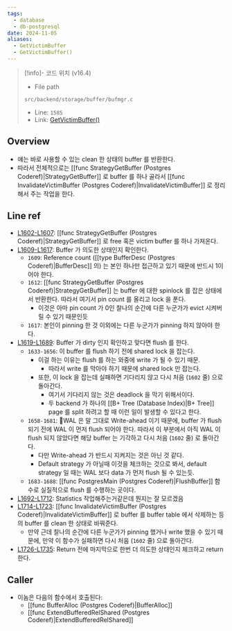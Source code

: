 ```yaml
---
tags:
  - database
  - db-postgresql
date: 2024-11-05
aliases:
  - GetVictimBuffer
  - GetVictimBuffer()
---
```

> [!info]- 코드 위치 (v16.4)
> - File path
> ```
> src/backend/storage/buffer/bufmgr.c
> ```
> - Line: `1585`
> - Link: [GetVictimBuffer()](https://github.com/postgres/postgres/blob/REL_16_4/src/backend/storage/buffer/bufmgr.c#L1584-L1736)

## Overview

- 얘는 바로 사용할 수 있는 clean 한 상태의 buffer 를 반환한다.
- 따라서 전체적으로는 [[func StrategyGetBuffer (Postgres Coderef)|StrategyGetBuffer]] 로 buffer 를 하나 골라서 [[func InvalidateVictimBuffer (Postgres Coderef)|InvalidateVictimBuffer]] 로 정리해서 주는 작업을 한다.

## Line ref

- [L1602-L1607](https://github.com/postgres/postgres/blob/REL_16_4/src/backend/storage/buffer/bufmgr.c#L1602-L1607): [[func StrategyGetBuffer (Postgres Coderef)|StrategyGetBuffer]] 로 free 혹은 victim buffer 를 하나 가져온다.
- [L1609-L1617](https://github.com/postgres/postgres/blob/REL_16_4/src/backend/storage/buffer/bufmgr.c#L1609-L1617): Buffer 가 의도한 상태인지 확인한다.
	- `1609`: Reference count ([[type BufferDesc (Postgres Coderef)|BufferDesc]] 의) 는 본인 하나만 접근하고 있기 때문에 반드시 1이어야 한다.
	- `1612`: [[func StrategyGetBuffer (Postgres Coderef)|StrategyGetBuffer]] 는 buffer 에 대한 spinlock 를 잡은 상태에서 반환한다. 따라서 여기서 pin count 를 올리고 lock 을 푼다.
		- 이것은 아마 pin count 가 0인 찰나의 순간에 다른 누군가가 evict 시켜버릴 수 있기 때문인듯
	- `1617`: 본인이 pinning 한 것 이외에는 다른 누군가가 pinning 하지 않아야 한다.
- [L1619-L1689](https://github.com/postgres/postgres/blob/REL_16_4/src/backend/storage/buffer/bufmgr.c#L1619-L1689): Buffer 가 dirty 인지 확인하고 맞다면 flush 를 한다.
	- `1633-1656`: 이 buffer 를 flush 하기 전에 shared lock 을 잡는다.
		- 이걸 하는 이유는 flush 를 하는 와중에 write 가 될 수 있기 때문.
			- 따라서 write 를 막아야 하기 때문에 shared lock 만 잡는다.
		- 또한, 이 lock 을 잡는데 실패하면 기다리지 않고 다시 처음 (`1602` 줄) 으로 돌아간다.
			- 여기서 기다리지 않는 것은 deadlock 을 막기 위해서이다.
			- 두 backend 가 하나의 [[B+ Tree (Database Index)|B+ Tree]] page 를 split 하려고 할 때 이런 일이 발생할 수 있다고 한다.
	- `1658-1681`: WAL 은 말 그대로 Write-ahead 이기 때문에, buffer 가 flush 되기 전에 WAL 이 먼저 flush 되어야 한다. 따라서 이 부분에서 아직 WAL 이 flush 되지 않았다면 해당 buffer 는 기각하고 다시 처음 (`1602` 줄) 로 돌아간다.
		- 다만 Write-ahead 가 반드시 지켜지는 것은 아닌 것 같다.
		- Default strategy 가 아닐때 이것을 체크하는 것으로 봐서, default strategy 일 때는 WAL 보다 data 가 먼저 flush 될 수 있는듯.
	- `1683-1688`: [[func PostgresMain (Postgres Coderef)|FlushBuffer]] 함수로 실질적으로 flush 를 수행하는 곳이다.
- [L1692-L1712](https://github.com/postgres/postgres/blob/REL_16_4/src/backend/storage/buffer/bufmgr.c#L1692-L1712): Statistics 작업해주는거같은데 뭔지는 잘 모르겠음
- [L1714-L1723](https://github.com/postgres/postgres/blob/REL_16_4/src/backend/storage/buffer/bufmgr.c#L1714-L1723): [[func InvalidateVictimBuffer (Postgres Coderef)|InvalidateVictimBuffer]] 로 buffer 를 buffer table 에서 삭제하는 등의 buffer 를 clean 한 상태로 바꿔준다.
	- 만약 근데 찰나의 순간에 다른 누군가가 pinning 했거나 write 했을 수 있기 때문에, 만약 이 함수가 실패하면 다시 처음 (`1602` 줄) 으로 돌아간다.
- [L1726-L1735](https://github.com/postgres/postgres/blob/REL_16_4/src/backend/storage/buffer/bufmgr.c#L1726-L1735): Return 전에 마지막으로 한번 더 의도한 상태인지 체크하고 return 한다.

## Caller

- 이놈은 다음의 함수에서 호출된다:
	- [[func BufferAlloc (Postgres Coderef)|BufferAlloc]]
	- [[func ExtendBufferedRelShared (Postgres Coderef)|ExtendBufferedRelShared]]